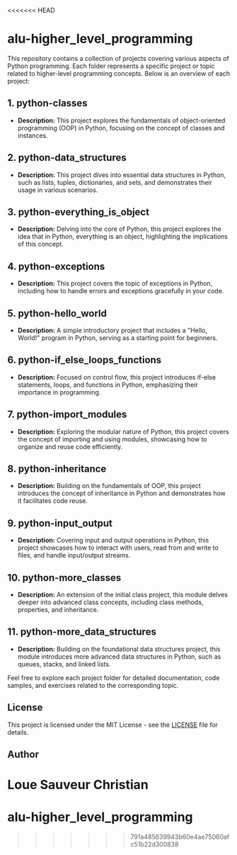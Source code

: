 <<<<<<< HEAD
# alu-higher_level_programming

This repository contains a collection of projects covering various aspects of Python programming. Each folder represents a specific project or topic related to higher-level programming concepts. Below is an overview of each project:

## 1. python-classes

- **Description:** This project explores the fundamentals of object-oriented programming (OOP) in Python, focusing on the concept of classes and instances.

## 2. python-data_structures

- **Description:** This project dives into essential data structures in Python, such as lists, tuples, dictionaries, and sets, and demonstrates their usage in various scenarios.

## 3. python-everything_is_object

- **Description:** Delving into the core of Python, this project explores the idea that in Python, everything is an object, highlighting the implications of this concept.

## 4. python-exceptions

- **Description:** This project covers the topic of exceptions in Python, including how to handle errors and exceptions gracefully in your code.

## 5. python-hello_world

- **Description:** A simple introductory project that includes a "Hello, World!" program in Python, serving as a starting point for beginners.

## 6. python-if_else_loops_functions

- **Description:** Focused on control flow, this project introduces if-else statements, loops, and functions in Python, emphasizing their importance in programming.

## 7. python-import_modules

- **Description:** Exploring the modular nature of Python, this project covers the concept of importing and using modules, showcasing how to organize and reuse code efficiently.

## 8. python-inheritance

- **Description:** Building on the fundamentals of OOP, this project introduces the concept of inheritance in Python and demonstrates how it facilitates code reuse.

## 9. python-input_output

- **Description:** Covering input and output operations in Python, this project showcases how to interact with users, read from and write to files, and handle input/output streams.

## 10. python-more_classes

- **Description:** An extension of the initial class project, this module delves deeper into advanced class concepts, including class methods, properties, and inheritance.

## 11. python-more_data_structures

- **Description:** Building on the foundational data structures project, this module introduces more advanced data structures in Python, such as queues, stacks, and linked lists.

Feel free to explore each project folder for detailed documentation, code samples, and exercises related to the corresponding topic.

## License

This project is licensed under the MIT License - see the [LICENSE](LICENSE) file for details.

## Author

Loue Sauveur Christian
=======
# alu-higher_level_programming
>>>>>>> 791a485639943b60e4ae75060afc51b22d300838
